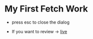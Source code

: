 # My First Fetch Work

- press esc to close the dialog 

- If you want to review &rarr; [live](https://mertcanoncul0.github.io/MyFirstFetchWork/)
